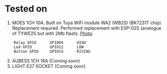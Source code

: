 # Tested on

1. MOES 1CH 10A. Built on Tuya WiFi module WA2 (WB2S) (BK7231T chip). Replacement required. Performed replacement with ESP-02S (analogue of TYWE2S but with 2Mb flash). [Photo](https://github.com/aZholtikov/ESP-NOW-Switch/tree/main/hardware/MOES_1CH_10A).

```text
    Relay GPIO      GPIO04      HIGH
    Led GPIO        GPIO12      LOW
    Button GPIO     GPIO14      RISING
```

2. AUBESS 1CH 16A (Coming soon)
3. LIGHT E27 SOCKET (Coming soon)
